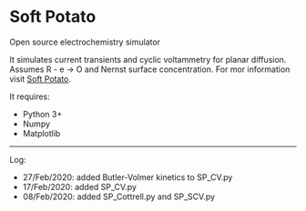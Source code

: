 # Soft Potato
Open source electrochemistry simulator

It simulates current transients and cyclic voltammetry for planar diffusion. Assumes R - e -> O and Nernst surface concentration. For mor information visit [Soft Potato](https://oliverrdz.xyz/?cat=17).

It requires:
+ Python 3+
+ Numpy
+ Matplotlib

***
Log:
+ 27/Feb/2020: added Butler-Volmer kinetics to SP_CV.py
+ 17/Feb/2020: added SP_CV.py
+ 08/Feb/2020: added SP_Cottrell.py and SP_SCV.py
